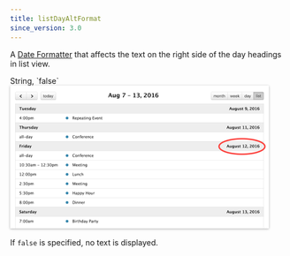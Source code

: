 ```yaml
---
title: listDayAltFormat
since_version: 3.0
---
```


A [Date Formatter](date-formatting) that affects the text on the right side of the day headings in list view.

<div class='spec' markdown='1'>
String, `false`
</div>

<img src='listDayAltFormat.png' width='468' height='259' style='box-shadow: 0 1px 4px rgba(0,0,0,.3)' alt='displaying alt date strings' />

If `false` is specified, no text is displayed.
